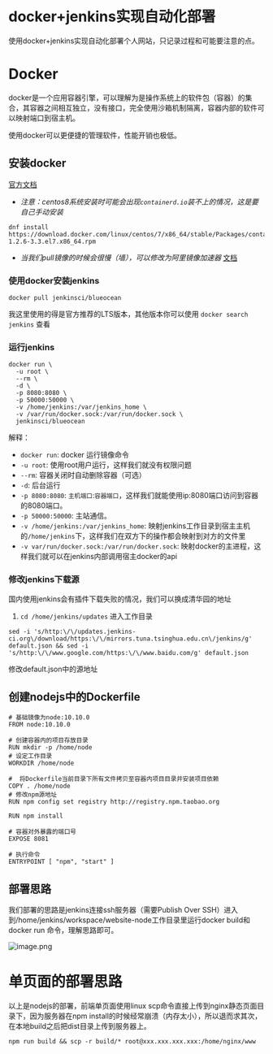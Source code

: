 # docker+jenkins实现自动化部署

使用docker+jenkins实现自动化部署个人网站，只记录过程和可能要注意的点。

# Docker
docker是一个应用容器引擎，可以理解为是操作系统上的软件包（容器）的集合，其容器之间相互独立，没有接口，完全使用沙箱机制隔离，容器内部的软件可以映射端口到宿主机。

使用docker可以更便捷的管理软件，性能开销也极低。

## 安装docker
  [官方文档](https://docs.docker.com/install/linux/docker-ce/centos/)

  - *注意：centos8系统安装时可能会出现`containerd.io`装不上的情况，这是要自己手动安装*
  ```
  dnf install https://download.docker.com/linux/centos/7/x86_64/stable/Packages/containerd.io-1.2.6-3.3.el7.x86_64.rpm
  ```
  - *当我们pull镜像的时候会很慢（墙），可以修改为阿里镜像加速器*
  [文档](https://cr.console.aliyun.com/cn-hangzhou/instances/mirrors)

### 使用docker安装jenkins

```
docker pull jenkinsci/blueocean
```

我这里使用的得是官方推荐的LTS版本，其他版本你可以使用 `docker search jenkins` 查看

### 运行jenkins
```
docker run \
  -u root \
  --rm \
  -d \
  -p 8080:8080 \
  -p 50000:50000 \
  -v /home/jenkins:/var/jenkins_home \
  -v /var/run/docker.sock:/var/run/docker.sock \
  jenkinsci/blueocean
```
解释：
- `docker run`: docker 运行镜像命令
- `-u root`: 使用root用户运行，这样我们就没有权限问题
- `--rm`: 容器关闭时自动删除容器（可选）
- `-d`: 后台运行
- `-p 8080:8080`: `主机端口`:`容器端口`，这样我们就能使用ip:8080端口访问到容器的8080端口。
- `-p 50000:50000`: 主站通信。
- `-v /home/jenkins:/var/jenkins_home`: 映射jenkins工作目录到宿主主机的`/home/jenkins`下，这样我们在双方下的操作都会映射到对方的文件里
- `-v var/run/docker.sock:/var/run/docker.sock`: 映射docker的主进程，这样我们就可以在jenkins内部调用宿主docker的api

### 修改jenkins下载源
国内使用jenkins会有插件下载失败的情况，我们可以换成清华园的地址
1. `cd /home/jenkins/updates` 进入工作目录
```
sed -i 's/http:\/\/updates.jenkins-ci.org\/download/https:\/\/mirrors.tuna.tsinghua.edu.cn\/jenkins/g' default.json && sed -i 's/http:\/\/www.google.com/https:\/\/www.baidu.com/g' default.json
```
 修改default.json中的源地址

 ## 创建nodejs中的Dockerfile
 ```
# 基础镜像为node:10.10.0
FROM node:10.10.0

# 创建容器内的项目存放目录
RUN mkdir -p /home/node
# 设定工作目录
WORKDIR /home/node

#  将Dockerfile当前目录下所有文件拷贝至容器内项目目录并安装项目依赖
COPY . /home/node
# 修改npm源地址
RUN npm config set registry http://registry.npm.taobao.org

RUN npm install

# 容器对外暴露的端口号
EXPOSE 8081

# 执行命令
ENTRYPOINT [ "npm", "start" ]
 ```
 ## 部署思路

 我们部署的思路是jenkins连接ssh服务器（需要Publish Over SSH）进入到/home/jenkins/workspace/website-node工作目录里运行docker build和docker run 命令，理解思路即可。

![image.png](https://cdn.jsdelivr.net/gh/yunshen-1995/pic-bed@main/img/20230507114147.png)



# 单页面的部署思路

以上是nodejs的部署，前端单页面使用linux scp命令直接上传到nginx静态页面目录下，因为服务器在npm install的时候经常崩溃（内存太小），所以退而求其次，在本地build之后把dist目录上传到服务器上。

```shell
npm run build && scp -r build/* root@xxx.xxx.xxx.xxx:/home/nginx/www
```



